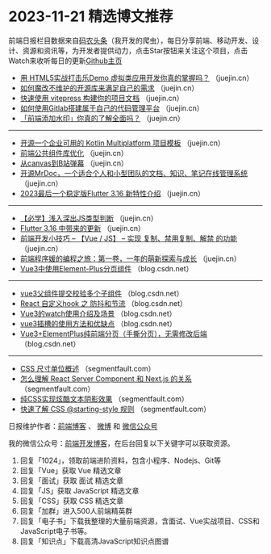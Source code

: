 # 2023-11-21 精选博文推荐

前端日报栏目数据来自[码农头条](http://toutiao.qdkfweb.cn/)（我开发的爬虫），每日分享前端、移动开发、设计、资源和资讯等，为开发者提供动力，点击Star按钮来关注这个项目，点击Watch来收听每日的更新[Github主页](https://github.com/kujian/frontendDaily)
* [用 HTML5实战打击乐Demo 虚拟类应用开发你真的掌握吗？](https://juejin.cn/post/7302308334203404325) （juejin.cn）
* [如何魔改不维护的开源库来满足自己的需求](https://juejin.cn/post/7302261593315999763) （juejin.cn）
* [快速使用 vitepress 构建你的项目文档](https://juejin.cn/post/7302276173790183474) （juejin.cn）
* [如何使用Gitlab搭建属于自己的代码管理平台](https://juejin.cn/post/7302330573380698124) （juejin.cn）
* [「前端添加水印」你真的了解全面吗？](https://juejin.cn/post/7302724955699822631) （juejin.cn）

***
* [开源一个企业可用的 Kotlin Multiplatform 项目模板](https://juejin.cn/post/7302338286768635956) （juejin.cn）
* [前端公共组件库优化](https://juejin.cn/post/7302255044879400998) （juejin.cn）
* [从canvas到B站弹幕](https://juejin.cn/post/7302310196311719988) （juejin.cn）
* [开源MrDoc，一个适合个人和小型团队的文档、知识、笔记在线管理系统](https://juejin.cn/post/7302688080808263717) （juejin.cn）
* [2023最后一个稳定版Flutter 3.16 新特性介绍](https://juejin.cn/post/7302439422672666659) （juejin.cn）

***
* [【必学】浅入深出JS类型判断](https://juejin.cn/post/7302254338856304659) （juejin.cn）
* [Flutter 3.16 中带来的更新](https://juejin.cn/post/7302330351312797759) （juejin.cn）
* [前端开发小技巧 &#8211; 【Vue / JS】 &#8211; 实现 复制、禁用复制、解禁 的功能](https://juejin.cn/post/7302326457543933952) （juejin.cn）
* [前端程序媛的编程之旅：第一卷，一年的萌新探索与成长](https://juejin.cn/post/7302276173789954098) （juejin.cn）
* [Vue3中使用Element-Plus分页组件](https://blog.csdn.net/softshow1026/article/details/134498769) （blog.csdn.net）

***
* [vue3父组件提交校验多个子组件](https://blog.csdn.net/liuzaixi/article/details/134511333) （blog.csdn.net）
* [React 自定义hook 之 防抖和节流](https://blog.csdn.net/qq_37011724/article/details/134494325) （blog.csdn.net）
* [Vue3的watch使用介绍及场景](https://blog.csdn.net/m0_72196169/article/details/134518119) （blog.csdn.net）
* [vue3插槽的使用方法和优缺点](https://blog.csdn.net/m0_73481765/article/details/134514989) （blog.csdn.net）
* [Vue3+ElementPlus纯前端分页（手撕分页），无需修改后端](https://blog.csdn.net/weixin_46407807/article/details/134493506) （blog.csdn.net）

***
* [CSS 尺寸单位概述](https://segmentfault.com/a/1190000044404693) （segmentfault.com）
* [怎么理解 React Server Component 和 Next.js 的关系](https://segmentfault.com/a/1190000044403389) （segmentfault.com）
* [纯CSS实现炫酷文本阴影效果](https://segmentfault.com/a/1190000044403181) （segmentfault.com）
* [快速了解 CSS @starting-style 规则](https://segmentfault.com/a/1190000044401764) （segmentfault.com）

日报维护作者：[前端博客](https://qdkfweb.cn/) 、 [微博](http://weibo.com/kujian) 和 [微信公众号](https://open.weixin.qq.com/qr/code?username=caibaojian_com)

我的微信公众号：[前端开发博客](https://open.weixin.qq.com/qr/code?username=caibaojian_com)，在后台回复以下关键字可以获取资源。

1. 回复「1024」，领取前端进阶资料，包含小程序、Nodejs、Git等
2. 回复「Vue」获取 Vue 精选文章
3. 回复「面试」获取 面试 精选文章
4. 回复「JS」获取 JavaScript 精选文章
5. 回复「CSS」获取 CSS 精选文章
6. 回复「加群」进入500人前端精英群
7. 回复「电子书」下载我整理的大量前端资源，含面试、Vue实战项目、CSS和JavaScript电子书等。
8. 回复「知识点」下载高清JavaScript知识点图谱